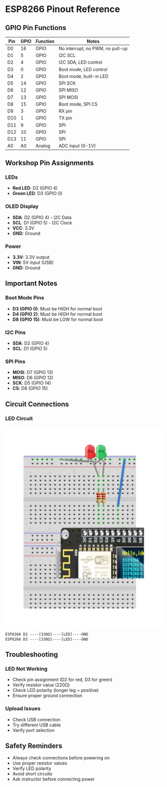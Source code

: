 # ESP8266 Pinout Reference


## GPIO Pin Functions

| Pin | GPIO | Function | Notes |
|-----|------|----------|-------|
| D0  | 16   | GPIO     | No interrupt, no PWM, no pull-up |
| D1  | 5    | GPIO     | I2C SCL |
| D2  | 4    | GPIO     | I2C SDA, LED control |
| D3  | 0    | GPIO     | Boot mode, LED control |
| D4  | 2    | GPIO     | Boot mode, built-in LED |
| D5  | 14   | GPIO     | SPI SCK |
| D6  | 12   | GPIO     | SPI MISO |
| D7  | 13   | GPIO     | SPI MOSI |
| D8  | 15   | GPIO     | Boot mode, SPI CS |
| D9  | 3    | GPIO     | RX pin |
| D10 | 1    | GPIO     | TX pin |
| D11 | 9    | GPIO     | SPI |
| D12 | 10   | GPIO     | SPI |
| D13 | 11   | GPIO     | SPI |
| A0  | A0   | Analog   | ADC input (0-1V) |

## Workshop Pin Assignments

### LEDs
- **Red LED**: D2 (GPIO 4)
- **Green LED**: D3 (GPIO 0)

### OLED Display
- **SDA**: D2 (GPIO 4) - I2C Data
- **SCL**: D1 (GPIO 5) - I2C Clock
- **VCC**: 3.3V
- **GND**: Ground

### Power
- **3.3V**: 3.3V output
- **VIN**: 5V input (USB)
- **GND**: Ground

## Important Notes

### Boot Mode Pins
- **D3 (GPIO 0)**: Must be HIGH for normal boot
- **D4 (GPIO 2)**: Must be HIGH for normal boot
- **D8 (GPIO 15)**: Must be LOW for normal boot

### I2C Pins
- **SDA**: D2 (GPIO 4)
- **SCL**: D1 (GPIO 5)

### SPI Pins
- **MOSI**: D7 (GPIO 13)
- **MISO**: D6 (GPIO 12)
- **SCK**: D5 (GPIO 14)
- **CS**: D8 (GPIO 15)

## Circuit Connections

### LED Circuit
<img src="../circuit.svg" width="600">

```
ESP8266 D2 ----[330Ω]----[LED]----GND
ESP8266 D3 ----[330Ω]----[LED]----GND
```

## Troubleshooting

### LED Not Working
- Check pin assignment (D2 for red, D3 for green)
- Verify resistor value (220Ω)
- Check LED polarity (longer leg = positive)
- Ensure proper ground connection


### Upload Issues
- Check USB connection
- Try different USB cable
- Verify port selection

## Safety Reminders

- Always check connections before powering on
- Use proper resistor values
- Verify LED polarity
- Avoid short circuits
- Ask instructor before connecting power
